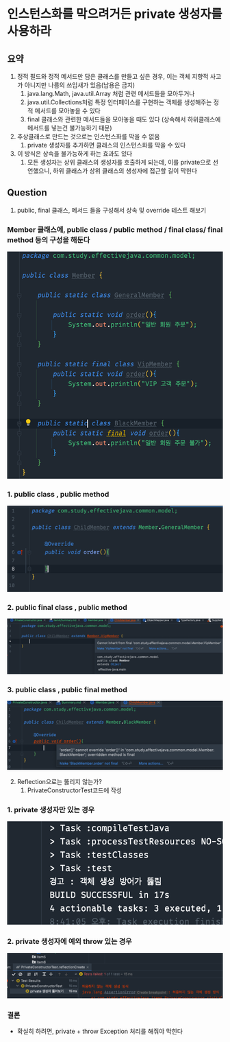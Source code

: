 # 인스턴스화를 막으려거든 private 생성자를 사용하라 

## 요약
1. 정적 필드와 정적 메서드만 담은 클래스를 만들고 싶은 경우, 이는 객체 지향적 사고가 아니지만 나름의 쓰임새가 있음(남용은 금지)
   1. java.lang.Math, java.util.Array 처럼 관련 메서드들을 모아두거나
   2. java.util.Collections처럼 특정 인터페이스를 구현하는 객체를 생성해주는 정적 메서드를 모아놓을 수 있다
   3. final 클래스와 관련한 메서드들을 모아놓을 때도 있다 (상속해서 하위클래스에 메서드를 넣는건 불가능하기 때문)
2. 추상클래스로 만드는 것으로는 인스턴스화를 막을 수 없음
   1. private 생성자를 추가하면 클래스의 인스턴스화를 막을 수 있다
3. 이 방식은 상속을 불가능하게 하는 효과도 있다
   1. 모든 생성자는 상위 클래스의 생성자를 호출하게 되는데, 이를 private으로 선언했으니, 하위 클래스가 상위 클래스의 생성자에 접근할 길이 막힌다

## Question
1. public, final 클래스, 메서드 들을 구성해서 상속 및 override 테스트 해보기
### Member 클래스에, public class / public method / final class/ final method 등의 구성을 해둔다
![부모 Member 클래스](member.png "부모 Member 클래스들의 모음")
### 1. public class , public method
![GeneralMember](child1.png "public class/method로 구성")
### 2. public final class , public method
![VipMember](child2.png "public final class/method로 구성")
### 3. public class , public final method
![BlackMember](child3.png "public class/ final method로 구성")

2. Reflection으로는 뚫리지 않는가?
   1. PrivateConstructorTest코드에 작성
### 1. private 생성자만 있는 경우
![뚫림](reflection1.png "reflection으로 뚫린다")
### 2. private 생성자에 예외 throw 있는 경우
![막힘](reflection2.png "reflection으로 생성 시, 예외 발생으로 막는다")

### 결론
- 확실히 하려면, private + throw Exception 처리를 해줘야 막힌다